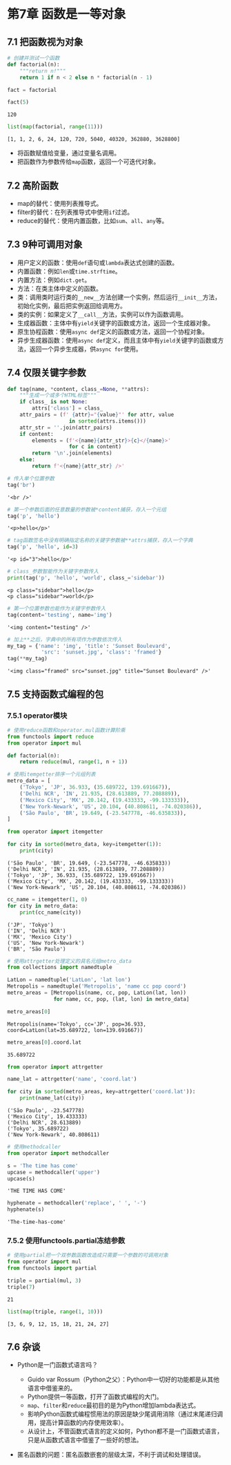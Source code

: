 # 第7章 函数是一等对象

## 7.1 把函数视为对象


```python
# 创建并测试一个函数
def factorial(n):
    """return n!"""
    return 1 if n < 2 else n * factorial(n - 1)
```


```python
fact = factorial
```


```python
fact(5)
```




    120




```python
list(map(factorial, range(11)))
```




    [1, 1, 2, 6, 24, 120, 720, 5040, 40320, 362880, 3628800]



- 将函数赋值给变量，通过变量名调用。
- 把函数作为参数传给`map`函数，返回一个可迭代对象。

## 7.2 高阶函数

- map的替代：使用列表推导式。
- filter的替代：在列表推导式中使用`if`过滤。
- reduce的替代：使用内置函数，比如`sum`、`all`、`any`等。

## 7.3 9种可调用对象

- 用户定义的函数：使用`def`语句或`lambda`表达式创建的函数。
- 内置函数：例如`len`或`time.strftime`。
- 内置方法：例如`dict.get`。
- 方法：在类主体中定义的函数。
- 类：调用类时运行类的`__new__`方法创建一个实例，然后运行`__init__`方法，初始化实例，最后把实例返回给调用方。
- 类的实例：如果定义了`__call__`方法，实例可以作为函数调用。
- 生成器函数：主体中有`yield`关键字的函数或方法，返回一个生成器对象。
- 原生协程函数：使用`async def`定义的函数或方法，返回一个协程对象。
- 异步生成器函数：使用`async def`定义，而且主体中有`yield`关键字的函数或方法，返回一个异步生成器，供`async for`使用。

## 7.4 仅限关键字参数


```python
def tag(name, *content, class_=None, **attrs):
    """生成一个或多个HTML标签"""
    if class_ is not None:
        attrs['class'] = class_
    attr_pairs = (f' {attr}="{value}"' for attr, value
                    in sorted(attrs.items()))
    attr_str = ''.join(attr_pairs)
    if content:
        elements = (f'<{name}{attr_str}>{c}</{name}>'
                    for c in content)
        return '\n'.join(elements)
    else:
        return f'<{name}{attr_str} />'
```


```python
# 传入单个位置参数
tag('br')
```




    '<br />'




```python
# 第一个参数后面的任意数量的参数被*content捕获，存入一个元组
tag('p', 'hello')
```




    '<p>hello</p>'




```python
# tag函数签名中没有明确指定名称的关键字参数被**attrs捕获，存入一个字典
tag('p', 'hello', id=3)
```




    '<p id="3">hello</p>'




```python
# class_参数智能作为关键字参数传入
print(tag('p', 'hello', 'world', class_='sidebar'))
```

    <p class="sidebar">hello</p>
    <p class="sidebar">world</p>
    


```python
# 第一个位置参数也能作为关键字参数传入
tag(content='testing', name='img')
```




    '<img content="testing" />'




```python
# 加上**之后，字典中的所有项作为参数依次传入
my_tag = {'name': 'img', 'title': 'Sunset Boulevard',
           'src': 'sunset.jpg', 'class': 'framed'}
tag(**my_tag)
```




    '<img class="framed" src="sunset.jpg" title="Sunset Boulevard" />'



## 7.5 支持函数式编程的包

### 7.5.1 operator模块


```python
# 使用reduce函数和operator.mul函数计算阶乘
from functools import reduce
from operator import mul

def factorial(n):
    return reduce(mul, range(1, n + 1))
```


```python
# 使用itemgetter排序一个元组列表
metro_data = [
    ('Tokyo', 'JP', 36.933, (35.689722, 139.691667)),  
    ('Delhi NCR', 'IN', 21.935, (28.613889, 77.208889)),
    ('Mexico City', 'MX', 20.142, (19.433333, -99.133333)),
    ('New York-Newark', 'US', 20.104, (40.808611, -74.020386)),
    ('São Paulo', 'BR', 19.649, (-23.547778, -46.635833)),
]

from operator import itemgetter

for city in sorted(metro_data, key=itemgetter(1)):
    print(city)
```

    ('São Paulo', 'BR', 19.649, (-23.547778, -46.635833))
    ('Delhi NCR', 'IN', 21.935, (28.613889, 77.208889))
    ('Tokyo', 'JP', 36.933, (35.689722, 139.691667))
    ('Mexico City', 'MX', 20.142, (19.433333, -99.133333))
    ('New York-Newark', 'US', 20.104, (40.808611, -74.020386))
    


```python
cc_name = itemgetter(1, 0)
for city in metro_data:
    print(cc_name(city))
```

    ('JP', 'Tokyo')
    ('IN', 'Delhi NCR')
    ('MX', 'Mexico City')
    ('US', 'New York-Newark')
    ('BR', 'São Paulo')
    


```python
# 使用attrgetter处理定义的具名元组metro_data
from collections import namedtuple

LatLon = namedtuple('LatLon', 'lat lon')
Metropolis = namedtuple('Metropolis', 'name cc pop coord')
metro_areas = [Metropolis(name, cc, pop, LatLon(lat, lon)) 
               for name, cc, pop, (lat, lon) in metro_data]
```


```python
metro_areas[0]
```




    Metropolis(name='Tokyo', cc='JP', pop=36.933, coord=LatLon(lat=35.689722, lon=139.691667))




```python
metro_areas[0].coord.lat
```




    35.689722




```python
from operator import attrgetter

name_lat = attrgetter('name', 'coord.lat')

for city in sorted(metro_areas, key=attrgetter('coord.lat')):
    print(name_lat(city))
```

    ('São Paulo', -23.547778)
    ('Mexico City', 19.433333)
    ('Delhi NCR', 28.613889)
    ('Tokyo', 35.689722)
    ('New York-Newark', 40.808611)
    


```python
# 使用methodcaller
from operator import methodcaller

s = 'The time has come'
upcase = methodcaller('upper')
upcase(s)
```




    'THE TIME HAS COME'




```python
hyphenate = methodcaller('replace', ' ', '-')
hyphenate(s)
```




    'The-time-has-come'



### 7.5.2 使用functools.partial冻结参数


```python
# 使用partial把一个双参数函数改造成只需要一个参数的可调用对象
from operator import mul
from functools import partial

triple = partial(mul, 3)
triple(7)
```




    21




```python
list(map(triple, range(1, 10)))
```




    [3, 6, 9, 12, 15, 18, 21, 24, 27]



## 7.6 杂谈

- Python是一门函数式语言吗？
    - Guido var Rossum（Python之父）：Python中一切好的功能都是从其他语言中借鉴来的。
    - Python提供一等函数，打开了函数式编程的大门。
    - `map`、`filter`和`reduce`最初目的是为Python增加lambda表达式。
    - 影响Python函数式编程惯用法的原因是缺少尾调用消除（通过末尾递归调用，提高计算函数的内存使用效率）。
    - 从设计上，不管函数式语言的定义如何，Python都不是一门函数式语言，只是从函数式语言中借鉴了一些好的想法。

- 匿名函数的问题：匿名函数嵌套的层级太深，不利于调试和处理错误。
